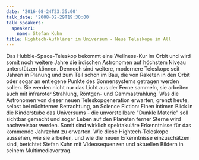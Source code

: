 ```yaml
---
date: '2016-08-24T23:35:00'
talk_date: '2008-02-29T19:30:00'
talk_speakers:
  speaker1:
    name: Stefan Kuhn
title: Hightech-Aufklärer im Universum - Neue Teleskope im All
---
```

Das Hubble-Space-Teleskop bekommt eine Wellness-Kur im Orbit und wird somit noch
weitere Jahre die irdischen Astronomen auf höchstem Niveau unterstützen können. Dennoch sind weitere, modernere Teleskope seit Jahren in Planung und zum Teil schon im Bau, die von Raketen in den Orbit oder sogar an entlegene Punkte des Sonnensystems getragen werden sollen. Sie werden nicht nur das Licht aus der Ferne sammeln, sie arbeiten auch mit infraroter Strahlung, Röntgen- und Gammastrahlung. Was die Astronomen von dieser neuen Teleskopgeneration erwarten,  grenzt heute, selbst bei nüchterner Betrachtung, an Science Fiction: Einen intimen Blick in die Kinderstube das Universums - die unvorstellbare "Dunkle
Materie" soll sichtbar gemacht und sogar Leben auf den Planeten ferner Sterne wird
nachweisbar werden. Somit sind wirklich spektakuläre Erkenntnisse für das kommende
Jahrzehnt zu erwarten. Wie diese Hightech-Teleskope aussehen, wie sie arbeiten, und wie die neuen Erkenntnisse einzuschätzen sind, berichtet Stefan Kuhn mit Videosequenzen und aktuellen Bildern in seinem Multimediavortrag.